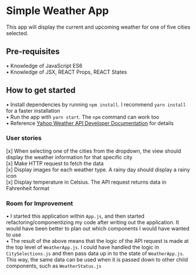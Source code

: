 # Simple Weather App
This app will display the current and upcoming weather for one of five cities selected.     
     
## Pre-requisites    
• Knowledge of JavaScript ES6    
• Knowledge of JSX, REACT Props, REACT States       
    
## How to get started
• Install dependencies by running `npm install`. I recommend `yarn install` for a faster installation    
• Run the app with `yarn start`. The `npm` command can work too            
• Reference [Yahoo Weather API Developer Documentation](https://developer.yahoo.com/weather/) for details    
    
### User stories
[x] When selecting one of the cities from the dropdown, the view should display the weather information for that specific city    
[x] Make HTTP request to fetch the data    
[x] Display images for each weather type. A rainy day should display a rainy icon    
[x] Display temperature in Celsius. The API request returns data in Fahrenheit format    

### Room for Improvement
• I started this application within `App.js`, and then started refactoring/componentizing my code after writing out the application. It would have been better to plan out which components I would have wanted to use    
• The result of the above means that the logic of the API request is made at the top level of `WeatherApp.js`. I could have handled the logic in `CitySelections.js` and then pass data up in to the state of `WeatherApp.js`. This way, the same data can be used when it is passed down to other child components, such as `WeatherStatus.js`        
